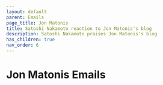 ```yaml
---
layout: default
parent: Emails
page_title: Jon Matonis
title: Satoshi Nakamoto reaction to Jon Matonis's blog
description: Satoshi Nakamoto praises Jon Matonis's blog
has_children: true
nav_order: 6
---
```

# Jon Matonis Emails
